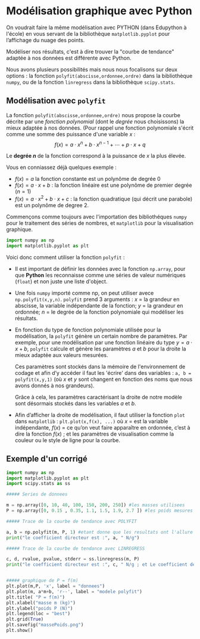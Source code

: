 # Modélisation graphique avec Python

On voudrait faire la même modélisation avec PYTHON (dans Edupython à l'école) en vous servant de la bibliothèque `matplotlib.pyplot` pour l’affichage du nuage des points.

Modéliser nos résultats, c'est à dire trouver la "courbe de tendance" adaptée à nos données est différente avec Python. 

Nous avons plusieurs possibilités mais nous nous focalisons sur deux options : la fonction `polyfit(abscisse,ordonnee,ordre)` dans la bibliothèque `numpy`, ou de la fonction `linregress` dans la bibliothèque `scipy.stats`.

## Modélisation avec `polyfit`
La fonction `polyfit(abscisse,ordonnee,ordre)` nous propose la courbe décrite par une *fonction polynomial* (dont le *degrée* nous choisissons) la mieux adaptée à nos données. (Pour rappel une fonction polynomiale s'écrit comme une somme des puissance d'une variable $x$ : 
$$f(x) = a\cdot x^n + b\cdot x^{n-1} + \cdots + p\cdot x + q$$

Le **degrée $n$** de la fonction correspond à la puissance de $x$ la plus élevée. 

Vous en conniassez déjà quelques exemple : 

- $f(x) = a$ la fonction constante est un polynôme de degrée $0$
- $f(x) = a\cdot x + b$ : la fonction linéaire est une polynôme de premier degrée ($n=1$)
- $f(x) = a\cdot x^2 + b\cdot x + c$ : la fonction quadratique (qui décrit une parabole) est un polynôme de degree $2$.  
    
Commençons comme toujours avec l'importation des bibliothéques `numpy` pour le traitement des séries de nombres, et `matplotlib` pour la visualisation graphique. 

```python
import numpy as np
import matplotlib.pyplot as plt
```

Voici donc comment utiliser la fonction `polyfit` : 
- Il est important de définir les données avec la fonction `np.array`, pour que **Python** les reconnaisse comme une séries de valeur numériques (`float`) et non juste une liste d'object. 
- Une fois `numpy` importé comme np, on peut utiliser avece `np.polyfit(x,y,n)`.
    `polyfit` prend 3 arguments : $x$ = la grandeur en abscisse, la variable indépendante de la fonction;  $y$ = la grandeur en ordonnée; $n$ = le degrée de la fonction polynomiale qui modéliser les résultats.
- En fonction du type de fonction polynomiale utilisée pour la modélisation, la `polyfit` génère un certain nombre de paramètres. Par exemple, pour une modélisation par une fonction linéaire du type $y = a\cdot x + b$, `polyfit` calcule et génère les paramètres $a$ et $b$ pour la droite la mieux adaptée aux valeurs mesurées. 
    
    Ces paramètres sont stockés dans la mémoire de l'environnement de codage et afin d’y accéder il faut les 'écrire' dans des variables : `a, b = polyfit(x,y,1)` (où $x$ et $y$ sont changent en fonction des noms que nous avons donnés à nos grandeurs). 
    
    Grâce à cela, les paramètres caractérisant la droite de notre modèle sont désormais stockés dans les variables $a$ et $b$. 
    
- Afin d’afficher la droite de modélisation, il faut utiliser la fonction `plot` dans `matplotlib` : `plt.plot(x,f(x), ...)` où $x$ = est la variable indépendante, $f(x)$ = ce qu’on veut faire apparaître en ordonnée, c’est à dire la fonction $f(x)$ ; et les paramètres de visualisation comme la couleur ou le style de ligne pour la courbe. 

## Exemple d'un corrigé

```python
import numpy as np 
import matplotlib.pyplot as plt 
import scipy.stats as ss

##### Series de donnees 

m = np.array([0, 10, 40, 100, 150, 200, 250]) #les masses utilisees
P = np.array([0, 0.15 , 0.35, 1.1, 1.5, 1.9, 2.7 ]) #les poids mesures

##### Trace de la courbe de tendance avec POLYFIT

a, b = np.polyfit(m, P, 1) #etant donne que les resultats ont l'allure lineaire
print("le coefficient directeur est :", a, " N/g")

##### Trace de la courbe de tendance avec LINREGRESS

c, d, rvalue, pvalue, stderr = ss.linregress(m, P)
print("le coefficient directeur est :", c, " N/g ; et Le coefficient de correlation est :", rvalue)


##### graphique de P = f(m)
plt.plot(m,P, 'x', label = "donnees")
plt.plot(m, a*m+b, 'r--', label = "modele polyfit")
plt.title( "P = f(m)")
plt.xlabel("masse m (kg)")
plt.ylabel("poids P (N)")
plt.legend(loc = "best")
plt.grid(True)
plt.savefig("massePoids.png")
plt.show() 
```
